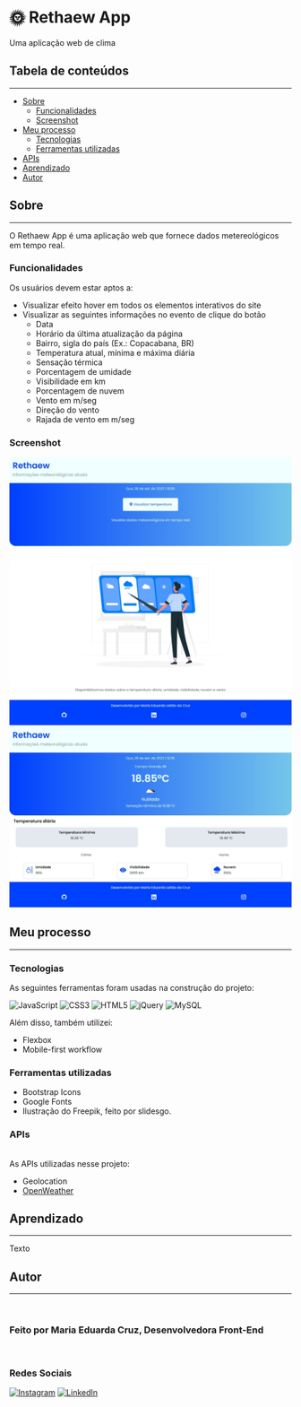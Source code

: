 # 🌞 Rethaew App

Uma aplicação web de clima

## Tabela de conteúdos
---
<!-- ================= -->

   - [Sobre](#Sobre)
      - [Funcionalidades](#Funcionalidades)
      - [Screenshot](#Screenshot)
   - [Meu processo](#Processo)
      - [Tecnologias](#Tecnologias)
      - [Ferramentas utilizadas](#FerramentasUtilizadas)
   - [APIs](#Apis)
   - [Aprendizado](#Aprendizado)
   - [Autor](#Autor)
## Sobre
---
O Rethaew App é uma aplicação web que fornece dados metereológicos em tempo real.

### Funcionalidades

Os usuários devem estar aptos a:

- Visualizar efeito hover em todos os elementos interativos do site
- Visualizar as seguintes informações no evento de clique do botão
   - Data
   - Horário da última atualização da página
   - Bairro, sigla do país (Ex.: Copacabana, BR)
   - Temperatura atual, mínima e máxima diária
   - Sensação térmica
   - Porcentagem de umidade
   - Visibilidade em km
   - Porcentagem de nuvem
   - Vento em m/seg
   - Direção do vento
   - Rajada de vento em m/seg

### Screenshot

![Desktop Design](desktop-index.jpeg)
![Desktop Design](desktop-weather.jpeg)

## Meu processo
---
### Tecnologias

As seguintes ferramentas foram usadas na construção do projeto:

![JavaScript](https://img.shields.io/badge/javascript-%23323330.svg?style=for-the-badge&logo=javascript&logoColor=%23F7DF1E) ![CSS3](https://img.shields.io/badge/css3-%231572B6.svg?style=for-the-badge&logo=css3&logoColor=white) ![HTML5](https://img.shields.io/badge/html5-%23E34F26.svg?style=for-the-badge&logo=html5&logoColor=white) ![jQuery](https://img.shields.io/badge/jquery-%230769AD.svg?style=for-the-badge&logo=jquery&logoColor=white) ![MySQL](https://img.shields.io/badge/mysql-%2300f.svg?style=for-the-badge&logo=mysql&logoColor=white)

Além disso, também utilizei:
- Flexbox
- Mobile-first workflow

### Ferramentas utilizadas

- Bootstrap Icons
- Google Fonts
- Ilustração do Freepik, feito por slidesgo.

### APIs
<br/>
As APIs utilizadas nesse projeto:

- Geolocation
- [OpenWeather](https://openweathermap.org/)


## Aprendizado
---

Texto

## Autor
---
 <br />
   <h3>Feito por Maria Eduarda Cruz, Desenvolvedora Front-End</h3>
 <br />

### Redes Sociais

[![Instagram](https://img.shields.io/badge/Instagram-%23E4405F.svg?logo=Instagram&logoColor=white)](https://instagram.com/mariamourie) [![LinkedIn](https://img.shields.io/badge/LinkedIn-%230077B5.svg?logo=linkedin&logoColor=white)](https://linkedin.com/in/maria-eduarda-cruz) 


